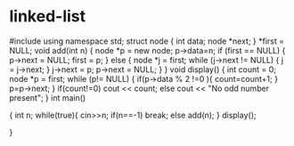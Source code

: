 # linked-list
 #include <iostream>
using namespace std;
struct node
{
    int data;
    node *next;
} *first = NULL;
void add(int n)
{
    node *p = new node;
     p->data=n;
    if (first == NULL)
    {
        p->next = NULL;
        first = p;
    }
    else
    {
        node *j = first;
        while (j->next != NULL)
        {
            j = j->next;
        }
        j->next = p;
        p->next = NULL;
    }
}
void display()
{
    int count = 0;
    node *p = first;
    while (p!= NULL)
    {
        if(p->data % 2 !=0 ){
            count=count+1;
            }
            p=p->next;
        }
       if(count!=0)
    cout << count;
    else
    cout << "No odd number present";
}
int main()
   
{   int n;
    while(true){
        cin>>n;
        if(n==-1)
            break;
        else 
        add(n);
    }
    display();

}

